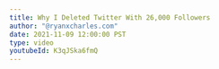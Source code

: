 ```yaml
---
title: Why I Deleted Twitter With 26,000 Followers
author: "@ryanxcharles.com"
date: 2021-11-09 12:00:00 PST
type: video
youtubeId: K3qJSka6fmQ
---
```

